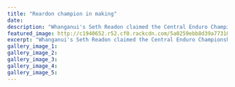 ```yaml
---
title: "Reardon champion in making"
date: 
description: "Whanganui's Seth Readon claimed the Central Enduro Championship under 300cc class, but missed the overall series win by a whisker..."
featured_image: http://c1940652.r52.cf0.rackcdn.com/5a0259ebb8d39a773100087b/Seth-Reardon-Central-Enduro-champ-8-Nov-chron.jpg
excerpt: "Whanganui's Seth Readon claimed the Central Enduro Championship under 300cc class, but missed the overall series win by a whisker."
gallery_image_1: 
gallery_image_2: 
gallery_image_3: 
gallery_image_4: 
gallery_image_5: 
---
```

